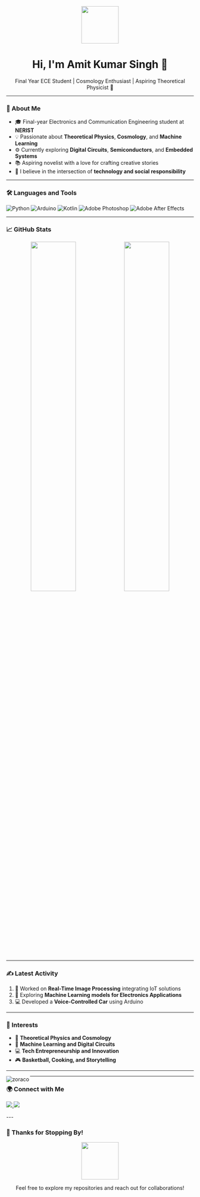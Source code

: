 <div align="center">
  <img src="https://media.giphy.com/media/WUlplcMpOCEmTGBtBW/giphy.gif" width="100"/>
  <h1>Hi, I'm Amit Kumar Singh 👋</h1>
  <p>Final Year ECE Student | Cosmology Enthusiast | Aspiring Theoretical Physicist 🚀</p>
</div>

---

### 🚀 About Me  
- 🎓 Final-year Electronics and Communication Engineering student at **NERIST**  
- 💡 Passionate about **Theoretical Physics**, **Cosmology**, and **Machine Learning**  
- ⚙️ Currently exploring **Digital Circuits**, **Semiconductors**, and **Embedded Systems**  
- 📚 Aspiring novelist with a love for crafting creative stories  
- 🌱 I believe in the intersection of **technology and social responsibility**  

---

### 🛠️ Languages and Tools  
<p align="left">
  <img src="https://img.shields.io/badge/Python-3776AB?style=for-the-badge&logo=python&logoColor=white" alt="Python"/>
  <img src="https://img.shields.io/badge/Arduino-00979D?style=for-the-badge&logo=arduino&logoColor=white" alt="Arduino"/>
  <img src="https://img.shields.io/badge/Kotlin-0095D5?style=for-the-badge&logo=kotlin&logoColor=white" alt="Kotlin"/>
  <img src="https://img.shields.io/badge/Adobe%20Photoshop-31A8FF?style=for-the-badge&logo=adobephotoshop&logoColor=white" alt="Adobe Photoshop"/>
  <img src="https://img.shields.io/badge/After%20Effects-9999FF?style=for-the-badge&logo=adobeaftereffects&logoColor=white" alt="Adobe After Effects"/>
</p>

---

### 📈 GitHub Stats  
<div align="center">
  <img src="https://github-readme-stats.vercel.app/api?username=Amit-Kumar-Singh&show_icons=true&theme=radical" width="49%"/>
  <img src="https://github-readme-streak-stats.herokuapp.com/?user=Amit-Kumar-Singh&theme=radical" width="49%"/>
</div>  

---

### ✍️ Latest Activity  
<!--START_SECTION:activity-->
1. 🎯 Worked on **Real-Time Image Processing** integrating IoT solutions  
2. 🧠 Exploring **Machine Learning models for Electronics Applications**  
3. 💻 Developed a **Voice-Controlled Car** using Arduino  
<!--END_SECTION:activity-->

---

### 🌟 Interests  
- 🔬 **Theoretical Physics and Cosmology**  
- 🤖 **Machine Learning and Digital Circuits**  
- 💻 **Tech Entrepreneurship and Innovation**  
- 🎮 **Basketball, Cooking, and Storytelling**  

---

<div align="center">
<p><img align="left" src="https://github-readme-stats.vercel.app/api/top-langs?username=zoraco&show_icons=true&locale=en&layout=compact" alt="zoraco" /></p>
</div> 

---


### 🌍 Connect with Me  
<div align="center">
  <p align="left">
  <a href="https://www.linkedin.com/zoraco">
    <img src="https://img.shields.io/badge/LinkedIn-0A66C2?style=for-the-badge&logo=linkedin&logoColor=white" />
  </a>
  <a href="mailto:amiscisth@gmail.com">
    <img src="https://img.shields.io/badge/Email-D14836?style=for-the-badge&logo=gmail&logoColor=white" />
  </a>
</p>  
</div>  
---

### 🥂 Thanks for Stopping By!  
<div align="center">
  <img src="https://media.giphy.com/media/dzaUX7CAG0Ihi/giphy.gif" width="100"/>
  <p>Feel free to explore my repositories and reach out for collaborations!</p>
</div>
